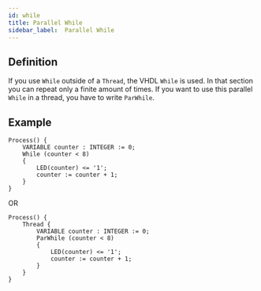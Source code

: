 ```yaml
---
id: while
title: Parallel While
sidebar_label:  Parallel While
---
```


## Definition

If you use `While` outside of a `Thread`, the VHDL `While` is used. In that section you can repeat only a finite amount of times.
If you want to use this parallel `While` in a thread, you have to write `ParWhile`.

## Example

```vhdp
Process() {
	VARIABLE counter : INTEGER := 0; 
	While (counter < 8) 
	{ 
		LED(counter) <= '1'; 
		counter := counter + 1;
	} 
}
```

OR 

```vhdp
Process() {
	Thread {
		VARIABLE counter : INTEGER := 0; 
		ParWhile (counter < 8) 
		{ 
			LED(counter) <= '1'; 
			counter := counter + 1;
		} 
	}
}
```
